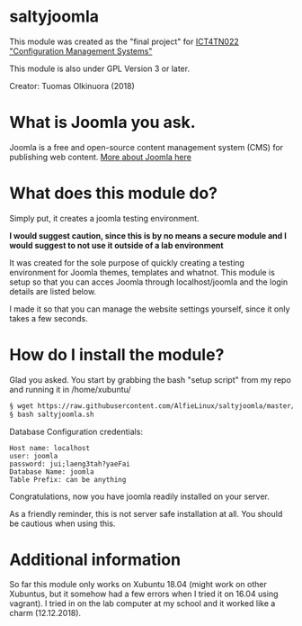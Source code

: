 # saltyjoomla

This module was created as the "final project" for [ICT4TN022 "Configuration Management Systems"](http://terokarvinen.com/2018/aikataulu--palvelinten-hallinta-ict4tn022-3004-ti-ja-3002-to--loppukevat-2018-5p) 

This module is also under GPL Version 3 or later.

Creator: Tuomas Olkinuora (2018)

# What is Joomla you ask.

Joomla is a free and open-source content management system (CMS) for publishing web content. 
[More about Joomla here](https://en.wikipedia.org/wiki/Joomla)

# What does this module do?

Simply put, it creates a joomla testing environment. 

**I would suggest caution, since this is by no means a secure module and I would suggest to not use it outside of a lab environment**

It was created for the sole purpose of quickly creating a testing environment for Joomla themes, templates and whatnot. This module is setup so that you can acces Joomla through localhost/joomla and the login details are listed below.

I made it so that you can manage the website settings yourself, since it only takes a few seconds.

# How do I install the module?

Glad you asked. You start by grabbing the bash "setup script" from my repo and running it in /home/xubuntu/

```bash
§ wget https://raw.githubusercontent.com/AlfieLinux/saltyjoomla/master/saltyjoomla.sh
§ bash saltyjoomla.sh
```

Database Configuration credentials:

```
Host name: localhost
user: joomla
password: jui;laeng3tah?yaeFai
Database Name: joomla
Table Prefix: can be anything
```

Congratulations, now you have joomla readily installed on your server.

As a friendly reminder, this is not server safe installation at all. You should be cautious when using this.

# Additional information

So far this module only works on Xubuntu 18.04 (might work on other Xubuntus, but it somehow had a few errors when I tried it on 16.04 using vagrant). I tried in on the lab computer at my school and it worked like a charm (12.12.2018).
